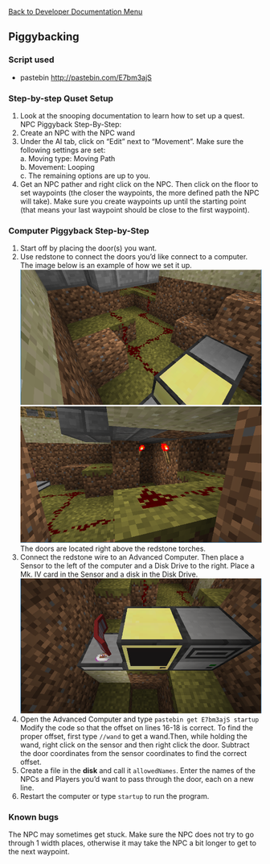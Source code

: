 [Back to Developer Documentation Menu](../developer.md)  
## Piggybacking
### Script used
* pastebin
http://pastebin.com/E7bm3ajS

### Step-by-step Quset Setup
1. Look at the snooping documentation to learn how to set up a quest.  
  NPC Piggyback Step-By-Step:  
2. Create an NPC with the NPC wand  
3. Under the AI tab, click on “Edit” next to “Movement”. Make sure the following settings are set:  
  a. Moving type: Moving Path  
  b. Movement: Looping  
  c. The remaining options are up to you.  
4. Get an NPC pather and right click on the NPC. Then click on the floor to set waypoints (the closer the waypoints, the more defined path the NPC will take). Make sure you create waypoints up until the starting point (that means your last waypoint should be close to the first waypoint).  

### Computer Piggyback Step-by-Step
1. Start off by placing the door(s) you want.
2. Use redstone to connect the doors you’d like connect to a computer. The image below is an example of how we set it up.
![image02](./images/image02.png)   
![image00](./images/image00.png)   
The doors are located right above the redstone torches.
3. Connect the redstone wire to an Advanced Computer. Then place a Sensor to the left of the computer and a Disk Drive to the right. Place a Mk. IV card in the Sensor and a disk in the Disk Drive.
![image01](./images/image01.png)   
4. Open the Advanced Computer and type `pastebin get E7bm3ajS startup`  
Modify the code so that the offset on lines 16-18 is correct. To find the proper offset, first type `//wand` to get a wand.Then, while holding the wand, right click on the sensor and then right click the door. Subtract the door coordinates from the sensor coordinates to find the correct offset.
5. Create a file in the **disk** and call it `allowedNames`. Enter the names of the NPCs and Players you’d want to pass through the door, each on a new line.
6. Restart the computer or type `startup` to run the program.

### Known bugs
The NPC may sometimes get stuck. Make sure the NPC does not try to go through 1 width places, otherwise it may take the NPC a bit longer to get to the next waypoint.
